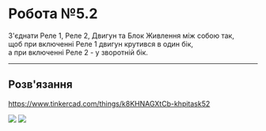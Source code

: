 # Робота №5.2

З'єднати Реле 1, Реле 2, Двигун та Блок Живлення між собою так,  
щоб при включенні Реле 1 двигун крутився в один бік,  
а при включенні Реле 2 - у зворотній бік.

---

## Розв'язання

https://www.tinkercad.com/things/k8KHNAGXtCb-khpitask52

<img src="./source_diagram.png" />

<img src="./diagram.png" />
